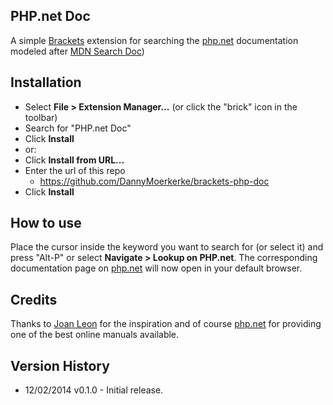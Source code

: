 ## PHP.net Doc

A simple [Brackets](http://brackets.io) extension for searching the [php.net](http://php.net/) documentation modeled after [MDN Search Doc](https://github.com/nucliweb/Brackets.mdn-search-doc))

## Installation

* Select **File > Extension Manager...** (or click the "brick" icon in the toolbar)
* Search for "PHP.net Doc"
* Click **Install**
* or:
* Click **Install from URL...**
* Enter the url of this repo
  * https://github.com/DannyMoerkerke/brackets-php-doc
* Click **Install**

## How to use

Place the cursor inside the keyword you want to search for (or select it) and press "Alt-P" or select **Navigate > Lookup on PHP.net**.
The corresponding documentation page on [php.net](http://php.net/) will now open in your default browser.

## Credits

Thanks to [Joan Leon](https://github.com/nucliweb) for the inspiration and of course [php.net](http://php.net/) for providing one of the best online manuals available.

## Version History

- 12/02/2014 v0.1.0 - Initial release.